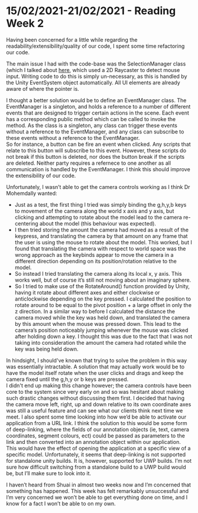 # 15/02/2021-21/02/2021 - Reading Week 2

Having been concerned for a little while regarding the readability/extensibility/quality of our code, I spent some time refactoring our code.

The main issue I had with the code-base was the SelectionManager class (which I talked about [here](https://github.com/Brynimation/Team32Website/edit/gh-pages/Week13.md), which used a 2D Raycaster to detect mouse input. Writing code to do this is simply un-necessary, as this is handled by the Unity EventSystem object automatically. All UI elements are already aware of where the pointer is.

I thought a better solution would be to define an EventManager class. The EventManager is a singleton, and holds a reference to a number of different events that are designed to trigger certain actions in the scene. Each event has a corresponding public method which can be called to invoke the method. As the class is a singleton, any class can trigger these events without a reference to the EventManager, and any class can subscribe to these events without a reference to the EventManager.  
So for instance, a button can be fire an event when clicked. Any scripts that relate to this button will subscribe to this event. However, these scripts do not break if this button is deleted, nor does the button break if the scripts are deleted. Neither party requires a refernece to one another as all communication is handled by the EventManager. I think this should improve the extensibility of our code.

Unfortunately, I wasn’t able to get the camera controls working as I think Dr Mohemdally wanted:
* Just as a test, the first thing I tried was simply binding the g,h,y,b keys to movement of the camera along the world x axis and y axis, but clicking and attempting to rotate about the model lead to the camera re-centering about the model (this behaviour was expected).
* I then tried storing the amount the camera had moved as a result of the keypress, and translating the camera by that amount on any frame that the user is using the mouse to rotate about the model. This worked, but I found that translating the camera with respect to world space was the wrong approach as the keybinds appear to move the camera in a different direction depending on its position/rotation relative to the model.
* So instead I tried translating the camera along its local x, y axis. This works well, but of course it’s still not moving about an imaginary sphere.
* So I tried to make use of the RotateAround() function provided by Unity, having it rotate about different axes and either clockwise or anticlockwise depending on the key pressed. I calculated the position to rotate around to be equal to the pivot position + a large offset in only the z direction. In a similar way to before I calculated the distance the camera moved while the key was held down, and translated the camera by this amount when the mouse was pressed down. This lead to the camera’s position noticeably jumping whenever the mouse was clicked after holding down a key. I thought this was due to the fact that I was not taking into consideration the amount the camera had rotated while the key was being held down.

In hindsight, I should've known that trying to solve the problem in this way was essentially intractable. A solution that may actually work would be to have the model itself rotate when the user clicks and drags and keep the camera fixed until the g,h,y or b keys are pressed.   
I didn't end up making this change however; the camera controls have been core to the system since very early on and so was hesitant about making such drastic changes without discussing them first. I decided that having the camera move left, right, up and down relative to its own coordinate axes was still a useful feature and can see what our clients think next time we meet.
I also spent some time looking into how we’d be able to activate our application from a URL link. I think the solution to this would be some form of deep-linking, where the fields of our annotation objects (ie, text, camera coordinates, segment colours, ect) could be passed as parameters to the link and then converted into an annotation object within our application. This would have the effect of opening the application at a specific view of a specific model. Unfortunately, it seems that deep-linking is not supported for standalone unity builds. It is, however, supported for UWP builds. I’m not sure how difficult switching from a standalone build to a UWP build would be, but I’ll make sure to look into it.

I haven’t heard from Shuai in almost two weeks now and I’m concerned that something has happened. This week has felt remarkably unsuccessful and I’m very concerned we won’t be able to get everything done on time, and I know for a fact I won’t be able to on my own.

